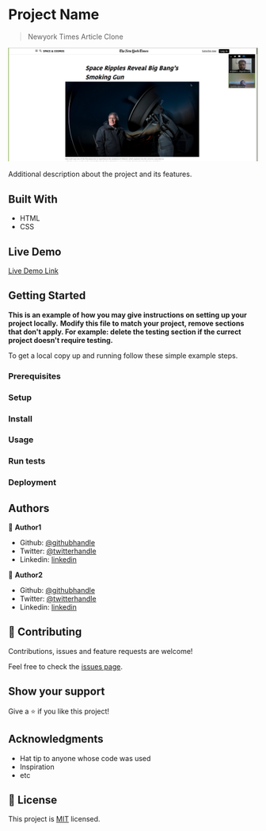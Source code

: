 # Project Name

> Newyork Times Article Clone

![screenshot](assets/img/screenshot.png)

Additional description about the project and its features.

## Built With

- HTML
- CSS

## Live Demo

[Live Demo Link](https://eager-yalow-5396ee.netlify.app)


## Getting Started

**This is an example of how you may give instructions on setting up your project locally.**
**Modify this file to match your project, remove sections that don't apply. For example: delete the testing section if the currect project doesn't require testing.**


To get a local copy up and running follow these simple example steps.

### Prerequisites

### Setup

### Install

### Usage

### Run tests

### Deployment



## Authors

👤 **Author1**

- Github: [@githubhandle](https://github.com/ershadul1)
- Twitter: [@twitterhandle](https://twitter.com/ErshadulRayhan)
- Linkedin: [linkedin](https://www.linkedin.com/in/ershadul-hakim-rayhan-a5a17649/)

👤 **Author2**

- Github: [@githubhandle](https://github.com/Haywhizzz )
- Twitter: [@twitterhandle](https://twitter.com/Haywhizzz)
- Linkedin: [linkedin](https://www.linkedin.com/in/oyeleke-ayomide-b962421a6/)

## 🤝 Contributing

Contributions, issues and feature requests are welcome!

Feel free to check the [issues page](issues/).

## Show your support

Give a ⭐️ if you like this project!

## Acknowledgments

- Hat tip to anyone whose code was used
- Inspiration
- etc

## 📝 License

This project is [MIT](lic.url) licensed.
